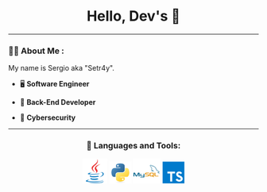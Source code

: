 <div id="header" align="center">
    <h1>Hello, Dev's 👋</h1>
</div>

---

### 👨‍💻 About Me :

<div>
    <p>My name is Sergio aka "Setr4y".</p>
</div>

- 🖥 **Software Engineer**

- 👷 **Back-End Developer**

- 🔐 **Cybersecurity**

---

<h3 align="center">🔨 Languages and Tools:</h3>
    <div align="center">
        <!-- <img src="https://github.com/devicons/devicon/blob/master/icons/java/java-original-wordmark.svg" title="JAVA" alt="JAVA" width="60" height="60"/> -->
        <!-- <img src="https://github.com/devicons/devicon/blob/master/icons/python/python-original.svg" title="PYTHON" alt="PYTHON" width="50" height="50"/> -->
        <img src='https://github.com/setr4y/setr4y/blob/main/icons/java.svg' width="50" height="50"/>
        <img src='https://github.com/setr4y/setr4y/blob/main/icons/python.svg' width="45" height="45"/>
        <img src='https://github.com/setr4y/setr4y/blob/main/icons/mysql.svg' width="55" height="50"/>
        <img src='https://github.com/setr4y/setr4y/blob/main/icons/typescript.svg' width="45" height="45"/>
    </div>
